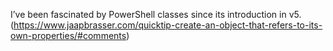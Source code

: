 
I’ve been fascinated by PowerShell classes since its introduction in v5. (https://www.jaapbrasser.com/quicktip-create-an-object-that-refers-to-its-own-properties/#comments) 